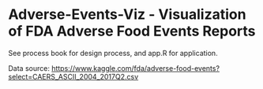 # Adverse-Events-Viz - Visualization of FDA Adverse Food Events Reports

See process book for design process, and app.R for application. 

Data source: https://www.kaggle.com/fda/adverse-food-events?select=CAERS_ASCII_2004_2017Q2.csv
